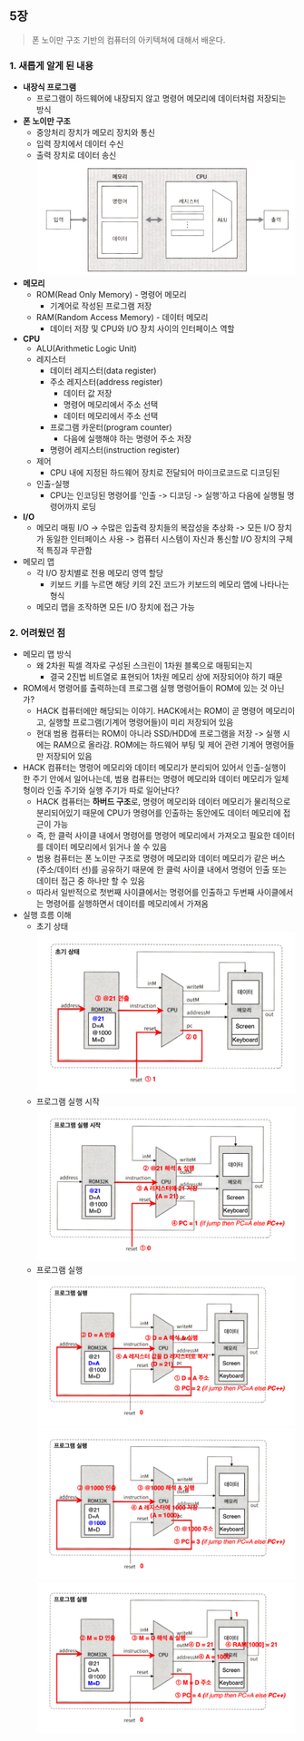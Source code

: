 
## 5장

>  폰 노이만 구조 기반의 컴퓨터의 아키텍쳐에 대해서 배운다.


### 1. 새롭게 알게 된 내용
* **내장식 프로그램**
	* 프로그램이 하드웨어에 내장되지 않고 명령어 메모리에 데이터처럼 저장되는 방식
* **폰 노이만 구조**
	* 중앙처리 장치가 메모리 장치와 통신
	* 입력 장치에서 데이터 수신
	* 출력 장치로 데이터 송신
	![](./images/폰%20노이만%20구조.png)
* **메모리**
	* ROM(Read Only Memory) - 명령어 메모리
		* 기계어로 작성된 프로그램 저장
	* RAM(Random Access Memory) - 데이터 메모리
		* 데이터 저장 및 CPU와 I/O 장치 사이의 인터페이스 역할
* **CPU**
	* ALU(Arithmetic Logic Unit)
	* 레지스터
		* 데이터 레지스터(data register)
		* 주소 레지스터(address register)
			* 데이터 값 저장
			* 명령어 메모리에서 주소 선택
			* 데이터 메모리에서 주소 선택 
		* 프로그램 카운터(program counter)
			* 다음에 실행해야 하는 명령어 주소 저장
		* 명령어 레지스터(instruction register)
	* 제어
		* CPU 내에 지정된 하드웨어 장치로 전달되어 마이크로코드로 디코딩된 
	* 인출-실행
		* CPU는 인코딩된 명령어를 '인출 -> 디코딩 -> 실행'하고 다음에 실행될 명령어까지 로딩
* **I/O**
	* 메모리 매핑 I/O -> 수많은 입출력 장치들의 복잡성을 추상화 -> 모든 I/O 장치가 동일한 인터페이스 사용 -> 컴퓨터 시스템이 자신과 통신할 I/O 장치의 구체적 특징과 무관함
* 메모리 맵
	*  각 I/O 장치별로 전용 메모리 영역 할당
		* 키보드 키를 누르면 해당 키의 2진 코드가 키보드의 메모리 맵에 나타나는 형식
	* 메모리 맵을 조작하면 모든 I/O 장치에 접근 가능


### 2. 어려웠던 점
* 메모리 맵 방식
	* 왜 2차원 픽셀 격자로 구성된 스크린이 1차원 블록으로 매핑되는지 
		* 결국 2진법 비트열로 표현되어 1차원 메모리 상에 저장되어야 하기 때문
* ROM에서 명령어를 출력하는데 프로그램 실행 명령어들이 ROM에 있는 것 아닌가?
	* HACK 컴퓨터에만 해당되는 이야기. HACK에서는 ROM이 곧 명령어 메모리이고, 실행할 프로그램(기계어 명령어들)이 미리 저장되어 있음
	* 현대 범용 컴퓨터는 ROM이 아니라 SSD/HDD에 프로그램을 저장 -> 실행 시에는 RAM으로 올라감. ROM에는 하드웨어 부팅 및 제어 관련 기계어 명령어들만 저장되어 있음
* HACK 컴퓨터는 명령어 메모리와 데이터 메모리가 분리되어 있어서 인출-실행이 한 주기 안에서 일어나는데, 범용 컴퓨터는 명령어 메모리와 데이터 메모리가 일체형이라 인출 주기와 실행 주기가 따로 일어난다?
	* HACK 컴퓨터는 **하버드 구조**로, 명령어 메모리와 데이터 메모리가 물리적으로 분리되어있기 때문에 CPU가 명령어를 인출하는 동안에도 데이터 메모리에 접근이 가능
	* 즉, 한 클럭 사이클 내에서 명령어를 명령어 메모리에서 가져오고 필요한 데이터를 데이터 메모리에서 읽거나 쓸 수 있음
	* 범용 컴퓨터는 폰 노이만 구조로 명령어 메모리와 데이터 메모리가 같은 버스(주소/데이터 선)를 공유하기 때문에 한 클럭 사이클 내에서 명령어 인출 또는 데이터 접근 중 하나만 할 수 있음
	* 따라서 일반적으로 첫번째 사이클에서는 명령어를 인출하고 두번째 사이클에서는 명령어를 실행하면서 데이터를 메모리에서 가져옴
* 실행 흐름 이해
	* 초기 상태
		![](./images/5-1.png)
	* 프로그램 실행 시작
		![](./images/5-2.png)
	* 프로그램 실행
		![](./images/5-3.png)
		![](./images/5-4.png)
		![](./images/5-5.png)